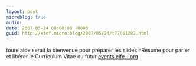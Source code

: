 ```yaml
---
layout: post
microblog: true
audio: 
date: 2007-05-24 00:00:00 -0000
guid: http://xtof.micro.blog/2007/05/24/t77061282.html
---
```

toute aide serait la bienvenue pour préparer les slides hResume pour parler et libérer le Curriculum Vitae du futur [events.eife-l.org](http://events.eife-l.org)
